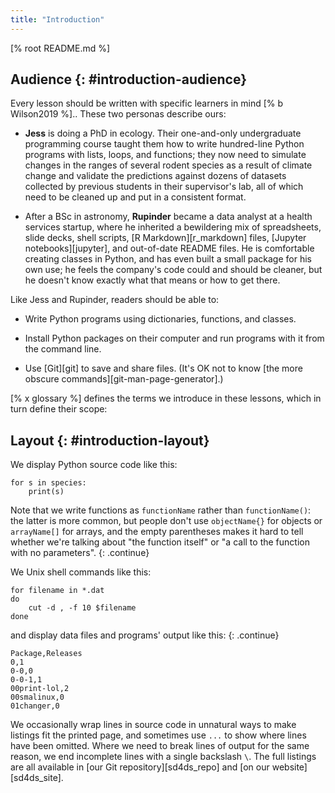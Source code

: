 ```yaml
---
title: "Introduction"
---
```


[% root README.md %]

## Audience {: #introduction-audience}

Every lesson should be written with specific learners in mind [% b Wilson2019 %]..
These two personas describe ours:

-   **Jess** is doing a PhD in ecology.
    Their one-and-only undergraduate programming course taught them
    how to write hundred-line Python programs with lists, loops, and functions;
    they now need to simulate changes in the ranges of several rodent species as a result of climate change
    and validate the predictions against dozens of datasets collected by previous students in their supervisor's lab,
    all of which need to be cleaned up and put in a consistent format.

-   After a BSc in astronomy,
    **Rupinder** became a data analyst at a health services startup,
    where he inherited a bewildering mix of spreadsheets,
    slide decks,
    shell scripts,
    [R Markdown][r_markdown] files,
    [Jupyter notebooks][jupyter],
    and out-of-date README files.
    He is comfortable creating classes in Python,
    and has even built a small package for his own use;
    he feels the company's code could and should be cleaner,
    but he doesn't know exactly what that means or how to get there.

Like Jess and Rupinder, readers should be able to:

-   Write Python programs using dictionaries, functions, and classes.

-   Install Python packages on their computer
    and run programs with it from the command line.

-   Use [Git][git] to save and share files.
    (It's OK not to know [the more obscure commands][git-man-page-generator].)

[% x glossary %] defines the terms we introduce in these lessons,
which in turn define their scope:

## Layout {: #introduction-layout}

We display Python source code like this:

```{: .python}
for s in species:
    print(s)
```

Note that we write functions as `functionName` rather than `functionName()`:
the latter is more common,
but people don't use `objectName{}` for objects or `arrayName[]` for arrays,
and the empty parentheses makes it hard to tell
whether we're talking about "the function itself" or "a call to the function with no parameters".
{: .continue}

We Unix shell commands like this:

```{: .sh}
for filename in *.dat
do
    cut -d , -f 10 $filename
done
```

and display data files and programs' output like this:
{: .continue}

```{: .txt}
Package,Releases
0,1
0-0,0
0-0-1,1
00print-lol,2
00smalinux,0
01changer,0
```

We occasionally wrap lines in source code in unnatural ways to make listings fit the printed page,
and sometimes use `...` to show where lines have been omitted.
Where we need to break lines of output for the same reason,
we end incomplete lines with a single backslash `\`.
The full listings are all available in [our Git repository][sd4ds_repo]
and [on our website][sd4ds_site].

